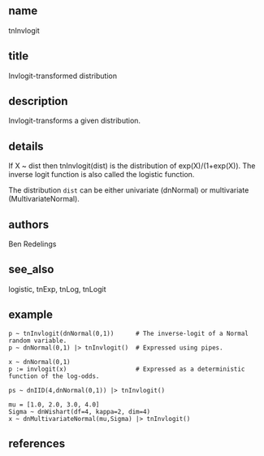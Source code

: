 ## name
tnInvlogit
## title
Invlogit-transformed distribution
## description
Invlogit-transforms a given distribution.
## details
If X ~ dist then tnInvlogit(dist) is the distribution of exp(X)/(1+exp(X)).
The inverse logit function is also called the logistic function.

The distribution `dist` can be either univariate (dnNormal) or
multivariate (MultivariateNormal).

## authors
Ben Redelings
## see_also
logistic, tnExp, tnLog, tnLogit
## example
    p ~ tnInvlogit(dnNormal(0,1))      # The inverse-logit of a Normal random variable.
    p ~ dnNormal(0,1) |> tnInvlogit()  # Expressed using pipes.

    x ~ dnNormal(0,1)
    p := invlogit(x)                   # Expressed as a deterministic function of the log-odds.

    ps ~ dnIID(4,dnNormal(0,1)) |> tnInvlogit()

    mu = [1.0, 2.0, 3.0, 4.0]
    Sigma ~ dnWishart(df=4, kappa=2, dim=4)
    x ~ dnMultivariateNormal(mu,Sigma) |> tnInvlogit()
## references
